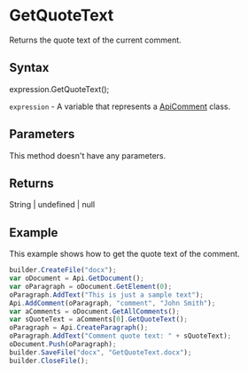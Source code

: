 # GetQuoteText

Returns the quote text of the current comment.

## Syntax

expression.GetQuoteText();

`expression` - A variable that represents a [ApiComment](../ApiComment.md) class.

## Parameters

This method doesn't have any parameters.

## Returns

String &#124; undefined &#124; null

## Example

This example shows how to get the quote text of the comment.

```javascript
builder.CreateFile("docx");
var oDocument = Api.GetDocument();
var oParagraph = oDocument.GetElement(0);
oParagraph.AddText("This is just a sample text");
Api.AddComment(oParagraph, "comment", "John Smith");
var aComments = oDocument.GetAllComments();
var sQuoteText = aComments[0].GetQuoteText();
oParagraph = Api.CreateParagraph();
oParagraph.AddText("Comment quote text: " + sQuoteText);
oDocument.Push(oParagraph);
builder.SaveFile("docx", "GetQuoteText.docx");
builder.CloseFile();
```